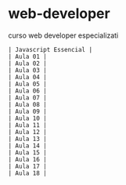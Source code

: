 # web-developer
curso web developer especializati

	| Javascript Essencial | 
    | Aula 01 |
    | Aula 02 |
    | Aula 03 |
    | Aula 04 |
    | Aula 05 |
    | Aula 06 |
    | Aula 07 |
    | Aula 08 |
    | Aula 09 |
    | Aula 10 |
    | Aula 11 |
    | Aula 12 |
    | Aula 13 |
    | Aula 14 |
    | Aula 15 |
    | Aula 16 |
    | Aula 17 |
    | Aula 18 |
